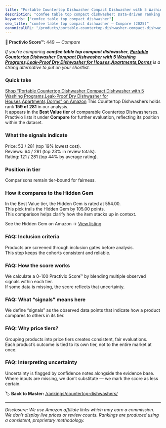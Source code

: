 ```yaml
---
title: "Portable Countertop Dishwasher Compact Dishwasher with 5 Washing Programs,Leak-Proof Dry Dishwasher for Houses,Apartments,Dorms"
description: "comfee table top compact dishwasher: Data-driven ranking using the Practivio Score™. Positioned by quality, value, demand, findability, momentum."
keywords: ["comfee table top compact dishwasher"]
seo_title: "comfee table top compact dishwasher — Compare (2025)"
canonicalURL: "/products/portable-countertop-dishwasher-compact-dishwasher-with-5-washing-programsleak-proof-dry-dishwasher-for-housesapartmentsdorms-B0D7CX3C1S/"
---
```


**🛒 Practivio Score™:** 449 — _Compare_


*If you're comparing **comfee table top compact dishwasher**, **[Portable Countertop Dishwasher Compact Dishwasher with 5 Washing Programs,Leak-Proof Dry Dishwasher for Houses,Apartments,Dorms](https://www.amazon.com/dp/B0D7CX3C1S?tag=practivio-20)** is a strong alternative to put on your shortlist.*
### Quick take
[Shop “Portable Countertop Dishwasher Compact Dishwasher with 5 Washing Programs,Leak-Proof Dry Dishwasher for Houses,Apartments,Dorms” on Amazon](https://www.amazon.com/dp/B0D7CX3C1S?tag=practivio-20)
This Countertop Dishwashers holds rank **159 of 281** in our analysis.  
It appears in the **Best Value tier** of comparable Countertop Dishwasherses.  
Practivio lists it under **Compare** for further evaluation, reflecting its position within the dataset.

### What the signals indicate
Price: 53 / 281 (top 19% lowest cost).  
Reviews: 64 / 281 (top 23% in review totals).  
Rating: 121 / 281 (top 44% by average rating).  

### Position in tier
Comparisons remain tier-bound for fairness.

### How it compares to the Hidden Gem
In the Best Value tier, the Hidden Gem is rated at 554.00.  
This pick trails the Hidden Gem by 105.00 points.  
This comparison helps clarify how the item stacks up in context.  

See the Hidden Gem on Amazon → [View listing](https://www.amazon.com/dp/B092DBTWCF?tag=practivio-20)

### FAQ: Inclusion criteria
Products are screened through inclusion gates before analysis.  
This step keeps the cohorts consistent and reliable.

### FAQ: How the score works
We calculate a 0–100 Practivio Score™ by blending multiple observed signals within each tier.  
If some data is missing, the score reflects that uncertainty.

### FAQ: What “signals” means here
We define “signals” as the observed data points that indicate how a product compares to others in its tier.

### FAQ: Why price tiers?
Grouping products into price tiers creates consistent, fair evaluations.  
Each product’s outcome is tied to its own tier, not to the entire market at once.

### FAQ: Interpreting uncertainty
Uncertainty is flagged by confidence notes alongside the evidence base.  
Where inputs are missing, we don’t substitute — we mark the score as less certain.

<!-- Missing template for Compare/CompareWithinPriceClass -->


🏷️ **Back to Master:** [/rankings/countertop-dishwashers/](/rankings/countertop-dishwashers/)

---
_Disclosure: We use Amazon affiliate links which may earn a commission. We don’t display live prices or review counts. Rankings are produced using a consistent, proprietary methodology._
